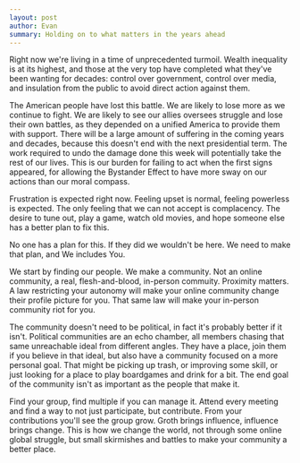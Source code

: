```yaml
---
layout: post
author: Evan
summary: Holding on to what matters in the years ahead
---
```

Right now we're living in a time of unprecedented turmoil. Wealth inequality is at its highest, and those at the very top have completed what they've been wanting for decades: control over government, control over media, and insulation from the public to avoid direct action against them. 

The American people have lost this battle. We are likely to lose more as we continue to fight. We are likely to see our allies oversees struggle and lose their own battles, as they depended on a unified America to provide them with support. There will be a large amount of suffering in the coming years and decades, because this doesn't end with the next presidential term. The work required to undo the damage done this week will potentially take the rest of our lives. This is our burden for failing to act when the first signs appeared, for allowing the Bystander Effect to have more sway on our actions than our moral compass. 

Frustration is expected right now. Feeling upset is normal, feeling powerless is expected. The only feeling that we can not accept is complacency. The desire to tune out, play a game, watch old movies, and hope someone else has a better plan to fix this. 

No one has a plan for this. If they did we wouldn't be here. We need to make that plan, and We includes You. 

We start by finding our people. We make a community. Not an online community, a real, flesh-and-blood, in-person commuity. Proximity matters. A law restricting your autonomy will make your online community change their profile picture for you. That same law will make your in-person community riot for you. 

The community doesn't need to be political, in fact it's probably better if it isn't. Political communities are an echo chamber, all members chasing that same unreachable ideal from different angles. They have a place, join them if you believe in that ideal, but also have a community focused on a more personal goal. That might be picking up trash, or improving some skill, or just looking for a place to play boardgames and drink for a bit. The end goal of the community isn't as important as the people that make it. 

Find your group, find multiple if you can manage it. Attend every meeting and find a way to not just participate, but contribute. From your contributions you'll see the group grow. Groth brings influence, influence brings change. This is how we change the world, not through some online global struggle, but small skirmishes and battles to make your community a better place. 
